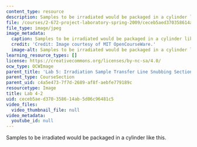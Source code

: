 ```yaml
---
content_type: resource
description: Samples to be irradiated would be packaged in a cylinder like this.
file: /courses/2-672-project-laboratory-spring-2009/ceceb5aed370358614ab5d06c96481c5_lab4-2.jpg
file_type: image/jpeg
image_metadata:
  caption: Samples to be irradiated would be packaged in a cylinder like this.
  credit: 'Credit: Image courtesy of MIT OpenCourseWare.'
  image-alt: Samples to be irradiated would be packaged in a cylinder like this.
learning_resource_types: []
license: https://creativecommons.org/licenses/by-nc-sa/4.0/
ocw_type: OCWImage
parent_title: 'Lab 5: Irradiation Sample Transfer Line Snubbing Section Behavior'
parent_type: CourseSection
parent_uid: c4a5e473-7f7d-2689-af8f-aebfe779189c
resourcetype: Image
title: Lab 4-2
uid: ceceb5ae-d370-3586-14ab-5d06c96481c5
video_files:
  video_thumbnail_file: null
video_metadata:
  youtube_id: null
---
```

Samples to be irradiated would be packaged in a cylinder like this.